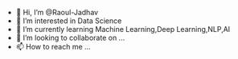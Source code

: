 - 👋 Hi, I’m @Raoul-Jadhav
- 👀 I’m interested in Data Science
- 🌱 I’m currently learning Machine Learning,Deep Learning,NLP,AI
- 💞️ I’m looking to collaborate on ...
- 📫 How to reach me ...

<!---
Raoul-Jadhav/Raoul-Jadhav is a ✨ special ✨ repository because its `README.md` (this file) appears on your GitHub profile.
You can click the Preview link to take a look at your changes.
--->
